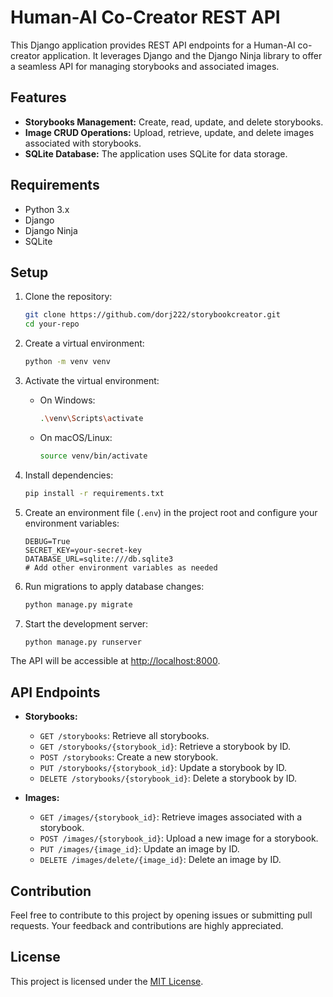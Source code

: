 # Human-AI Co-Creator REST API

This Django application provides REST API endpoints for a Human-AI co-creator application. It leverages Django and the Django Ninja library to offer a seamless API for managing storybooks and associated images.

## Features

- **Storybooks Management:** Create, read, update, and delete storybooks.
- **Image CRUD Operations:** Upload, retrieve, update, and delete images associated with storybooks.
- **SQLite Database:** The application uses SQLite for data storage.

## Requirements

- Python 3.x
- Django
- Django Ninja
- SQLite

## Setup

1. Clone the repository:

    ```bash
    git clone https://github.com/dorj222/storybookcreator.git
    cd your-repo
    ```

2. Create a virtual environment:

    ```bash
    python -m venv venv
    ```

3. Activate the virtual environment:

    - On Windows:

        ```bash
        .\venv\Scripts\activate
        ```

    - On macOS/Linux:

        ```bash
        source venv/bin/activate
        ```

4. Install dependencies:

    ```bash
    pip install -r requirements.txt
    ```
5. Create an environment file (`.env`) in the project root and configure your environment variables:

    ```env
    DEBUG=True
    SECRET_KEY=your-secret-key
    DATABASE_URL=sqlite:///db.sqlite3
    # Add other environment variables as needed
    ```

6. Run migrations to apply database changes:

    ```bash
    python manage.py migrate
    ```

7. Start the development server:

    ```bash
    python manage.py runserver
    ```

The API will be accessible at [http://localhost:8000](http://localhost:8000).

## API Endpoints

- **Storybooks:**
  - `GET /storybooks`: Retrieve all storybooks.
  - `GET /storybooks/{storybook_id}`: Retrieve a storybook by ID.
  - `POST /storybooks`: Create a new storybook.
  - `PUT /storybooks/{storybook_id}`: Update a storybook by ID.
  - `DELETE /storybooks/{storybook_id}`: Delete a storybook by ID.

- **Images:**
  - `GET /images/{storybook_id}`: Retrieve images associated with a storybook.
  - `POST /images/{storybook_id}`: Upload a new image for a storybook.
  - `PUT /images/{image_id}`: Update an image by ID.
  - `DELETE /images/delete/{image_id}`: Delete an image by ID.

## Contribution

Feel free to contribute to this project by opening issues or submitting pull requests. Your feedback and contributions are highly appreciated.

## License

This project is licensed under the [MIT License](LICENSE).
